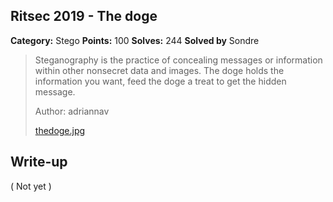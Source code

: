 ## Ritsec 2019 - The doge

**Category:** Stego
**Points:** 100
**Solves:** 244
**Solved by** Sondre

>Steganography is the practice of concealing messages or information within other nonsecret data and images. The doge holds the information you want, feed the doge a treat to get the hidden message.
>
>Author: adriannav
>
>[thedoge.jpg](the_doge.jpg)

## Write-up

( Not yet )